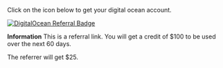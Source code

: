 Click on the icon below to get your digital ocean account.

<a href="https://www.digitalocean.com/?refcode=7808dfe9f261&utm_campaign=Referral_Invite&utm_medium=Referral_Program&utm_source=badge"><img src="https://web-platforms.sfo2.cdn.digitaloceanspaces.com/WWW/Badge%201.svg" alt="DigitalOcean Referral Badge" /></a>


<b>Information</b>
This is a referral link. You will get a credit of $100 to be used over the next 60 days.

The referrer will get $25.
